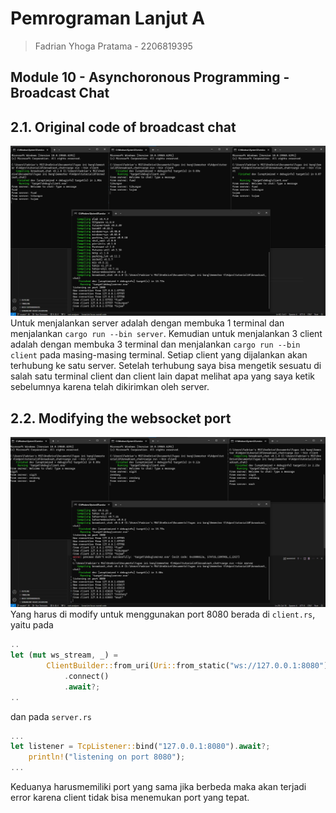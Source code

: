 # Pemrograman Lanjut A
> Fadrian Yhoga Pratama - 2206819395

## Module 10 - Asynchoronous Programming - Broadcast Chat

## 2.1. Original code of broadcast chat
![2.1](assets/img/2.1.jpg)
Untuk menjalankan server adalah dengan membuka 1 terminal dan menjalankan `cargo run --bin server`. Kemudian untuk menjalankan 3 client adalah dengan membuka 3 terminal dan menjalankan `cargo run --bin client` pada masing-masing terminal. Setiap client yang dijalankan akan terhubung ke satu server. Setelah terhubung saya bisa mengetik sesuatu di salah satu terminal client dan client lain dapat melihat apa yang saya ketik sebelumnya karena telah dikirimkan oleh server.

## 2.2. Modifying the websocket port
![2.2](assets/img/2.2.jpg)
Yang harus di modify untuk menggunakan port 8080 berada di `client.rs`, yaitu pada
```rust
..
let (mut ws_stream, _) =
        ClientBuilder::from_uri(Uri::from_static("ws://127.0.0.1:8080"))
            .connect()
            .await?;
..
```
dan pada `server.rs`
```rust
...
let listener = TcpListener::bind("127.0.0.1:8080").await?;
    println!("listening on port 8080");
...
```
Keduanya harusmemiliki port yang sama jika berbeda maka akan terjadi error karena client tidak bisa menemukan port yang tepat.